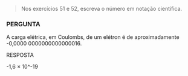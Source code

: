 > Nos exercícios 51 e 52, escreva o número em notação científica.

### PERGUNTA 

A carga elétrica, em Coulombs, de um elétron é de
aproximadamente -0,0000 0000000000000016.

RESPOSTA

-1,6 × 10^-19
